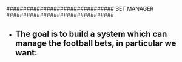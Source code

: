 ################################
          BET MANAGER
################################

- The goal is to build a system which can manage the football bets, in particular we want:
  - 
